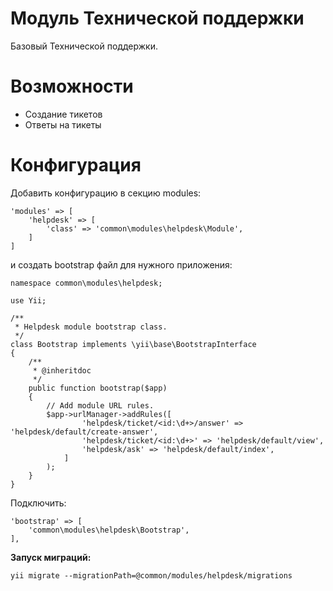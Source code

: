 Модуль Технической поддержки
============================
Базовый Технической поддержки.

Возможности
===========
- Создание тикетов
- Ответы на тикеты



Конфигурация
============

Добавить конфигурацию в секцию modules:

```
'modules' => [
    'helpdesk' => [
        'class' => 'common\modules\helpdesk\Module',
    ]
]
```

и создать bootstrap файл для нужного приложения:

```
namespace common\modules\helpdesk;

use Yii;

/**
 * Helpdesk module bootstrap class.
 */
class Bootstrap implements \yii\base\BootstrapInterface
{
    /**
     * @inheritdoc
     */
    public function bootstrap($app)
    {
        // Add module URL rules.
        $app->urlManager->addRules([
                'helpdesk/ticket/<id:\d+>/answer' => 'helpdesk/default/create-answer',
                'helpdesk/ticket/<id:\d+>' => 'helpdesk/default/view',
                'helpdesk/ask' => 'helpdesk/default/index',
            ]
        );
    }
}
```

Подключить:

```
'bootstrap' => [
    'common\modules\helpdesk\Bootstrap',
],
```

**Запуск миграций:**

```
yii migrate --migrationPath=@common/modules/helpdesk/migrations
```